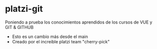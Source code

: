 # platzi-git
Poniendo a prueba los conocimientos aprendidos de los cursos de VUE y GIT &amp; GITHUB

* Esto es un cambio más desde el main
* Creado por el increible platzi team "cherry-pick"